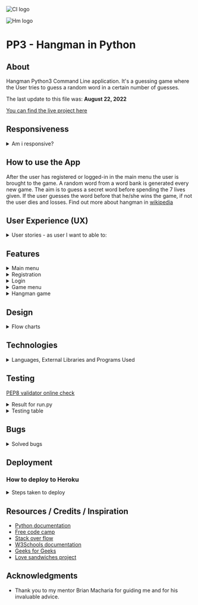 ![CI logo](https://codeinstitute.s3.amazonaws.com/fullstack/ci_logo_small.png)

![Hm logo](favicon.ico)

# PP3 - Hangman in Python

## About


Hangman Python3 Command Line application. It's a guessing game where the User tries to guess a random  word in a certain number of guesses.

The last update to this file was: **August 22, 2022**

[You can find the live project here](https://hangman-py.herokuapp.com/)

## Responsiveness


<details><summary>Am i responsive?</summary>

![Am i responsive](readme_images/Am_i_responsive.webp)
</details>

## How to use the App

After the user has registered or logged-in in the main menu the user is brought to the game. A random word from a word bank is generated every new game. The aim is to guess a secret word before spending the 7 lives given. If the user guesses the word before that he/she wins the game, if not the user dies and losses. Find out more about hangman in [wikipedia](https://en.wikipedia.org/wiki/Hangman_(game))

## User Experience (UX)

<details><summary>User stories - as user I want to able to:</summary>

- easy navigate the application

- register and login into the application

- be greeted by my chosen username

- exit the app during registration or login process if I chose so

- be challenged with a different word every time I play the game

- see feedback of my progress during the game

- play again without having to login again

</details>

## Features


<details><summary>Main menu</summary>

- The main menu is displayed when the application starts. Simple an easy to to understand: 1. New user registration  , 2. User login , 3. Exit.

![main menu](readme_images/main_menu.webp)

- Validation message if user enters other that 1,2 or 3.

![main menu validation](readme_images/main_menu_validation.webp)
</details>

<details><summary>Registration </summary>

- User is prompted to enter username and password that meets the requirements.

![registration prompt](readme_images/registation_prompt.webp)

- Validation message appears if invalid input is entered.

![registration validation](readme_images/register_validation.webp)
![password validation](readme_images/password_validation.webp)

- Validation for username already taken.

![username already taken](readme_images/username_already_taken.webp)

- User details stored in  local CSV file.

![csv file](readme_images/user_details_csv.webp)


</details>

<details><summary>Login</summary>

- The user is prompted to enter his/her login credentials.

![login](readme_images/successful-login.webp)

- User credentials validation

![login validation](readme_images/invalid_login.webp)

</details>

<details><summary>Game menu</summary>

- The user is prompted if he/she wants to play of to quit.

![game menu](readme_images/game_menu.webp)

- Validation message

![validation message](readme_images/game_menu_validation.webp)

</details>

<details><summary>Hangman game</summary>

- Features: random word, validates right input, lives countdown, display already guessed words, graphics.

![hangman screenshot](readme_images/hangman.webp)

</details>

## Design

<details><summary>Flow charts</summary>

- ![application flow chart](readme_images/app_flowchart.webp)
- ![game flow chart](readme_images/game_flowchart.webp)

</details>

## Technologies


<details><summary>Languages, External Libraries and Programs Used</summary>

- [Python 3](https://www.python.org/)
  - High level language used to build this project version 3.8.11
- [Random](https://docs.python.org/3/library/random.html?highlight=random%20choice#random.choice)
  - Return a random element from the non-empty sequence.
- [String](https://docs.python.org/3/library/string.html?highlight=string#module-string)
  - The uppercase letters 'ABCDEFGHIJKLMNOPQRSTUVWXYZ'.
- [Time](https://docs.python.org/3/library/time.html?highlight=time%20sleep#time.sleep)
  - From time this app uses sleep to pause between screens.
- [Csv](https://docs.python.org/3/library/csv.html?highlight=csv)
  - Comma Separated values file reading and writing.
- [Sys](https://docs.python.org/3/library/sys.html?highlight=sys#module-sys)
  - System-specific parameters and functions.
- [Github](https://github.com/)
  - GitHub is the site used to store the source code for the Website.
- [Git](https://git-scm.com/)
  - Git is the  version control software used to commit and push code to the GitHub repository where the source code is stored.
- [Visual Studio Code](https://code.visualstudio.com/)
  - VS Code for short is the integrated development environment (IDE) software used to build the website.
- [Lucid chart](https://www.lucidchart.com/pages/)
  - Lucid chart was used to create flowcharts of the project.
- [Heroku](https://id.heroku.com)
  - Used to deploy the application and provides an environment where the code can be executed.
- [Image converter](https://www.simpleimageresizer.com/)
  - Used to resize the images used in the project.

</details>

## Testing

[PEP8 validator online check](http://pep8online.com/checkresult)

<details>

<summary> Result for run.py</summary>

- ![PEP8_run.py](readme_images/Pep8_run.py.webp)    
</details>

<details><summary>Testing table</summary>

- ![testing table](readme_images/test_table1.webp)
- ![testing table](readme_images/test_table2.webp)
</details>

## Bugs


<details><summary>Solved bugs</summary>

- Problem: Register same username multiple times.
  - Fix: Added validation that checks if username already exits.
- Problem: Username validation not triggered.
  - Fix: Syntax error in list comprehension.
- Problem: Infinite loop during registration and login.
  - Fix: Add a quit command to exit the loop.

</details>

## Deployment

### How to deploy to Heroku

<details>

<summary>Steps taken to deploy</summary>

- Create an account if necessary and log in.

- Once in the [Heroku](https://id.heroku.com) dashboard, click on New dropdown menu button (top right side) and Create new App.

- On the Create New App page, enter a name for the application and select your region. Then click Create app.

- You will then be brought to the Application Configuration page for your new app.

- Scroll down the Settings page to Buildpacks:
  - Click Add buildpack, select Python from the pop up window and click on Save changes.
  - Click Add buildpack again, select Node.js click on Save changes. It is important that is done in that order Python first, then Node.js beneath.
  - ![heroku settings](readme_images/Heroku_settings.webp)
- Click on the Deploy tab on the Application Configuration page.
  - Select GitHub as the Deployment Method.
  - Enter your Github username and your Github repository name (in this case https://github.com/JoseMGuerra/hangman) and click on Connect to link up the Heroku app to the GitHub repository code.

- Scroll down the page and there are to options, either Automatically Deploy each time changes are pushed to GitHub, or Manually deploy - for this project Automatic Deploy was selected.

- The application can be run by clicking on the Open App button at the top of the Application Configuration page.

- The live link for this project is (https://hangman-py.herokuapp.com/)

</details>

## Resources / Credits / Inspiration

- [Python documentation](https://docs.python.org/3/)
- [Free code camp](https://www.freecodecamp.org/)
- [Stack over flow](https://stackoverflow.com/questions/16060899/alphabet-range-in-python)
- [W3Schools documentation](https://www.w3schools.com/python/default.asp)
- [Geeks for Geeks](https://www.geeksforgeeks.org/python-programming-language/?ref=shm)
- [Love sandwiches project](https://food-market-stock.herokuapp.com/)

## Acknowledgments

- Thank you to my mentor Brian Macharia for guiding me and for his invaluable advice.
